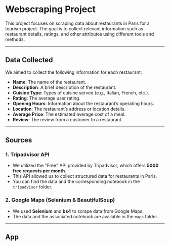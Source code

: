 # Webscraping Project

This project focuses on scraping data about restaurants in Paris for a tourism project. The goal is to collect relevant information such as restaurant details, ratings, and other attributes using different tools and methods.

---

## **Data Collected**
We aimed to collect the following information for each restaurant:
- **Name**: The name of the restaurant.
- **Description**: A brief description of the restaurant.
- **Cuisine Type**: Types of cuisine served (e.g., Italian, French, etc.).
- **Rating**: The average user rating.
- **Opening Hours**: Information about the restaurant’s operating hours.
- **Location**: The restaurant’s address or location details.
- **Average Price**: The estimated average cost of a meal.
- **Review**: The review from a customer to a restaurant.

---

## **Sources**
### **1. Tripadvisor API**
- We utilized the "Free" API provided by Tripadvisor, which offers **5000 free requests per month**.
- This API allowed us to collect structured data for restaurants in Paris.
- You can find the data and the corresponding notebook in the `tripadvisor` folder.

### **2. Google Maps (Selenium & BeautifulSoup)**
- We used **Selenium** and **bs4** to scrape data from Google Maps.
- The data and the associated notebook are available in the `maps` folder.


---

## **App**
